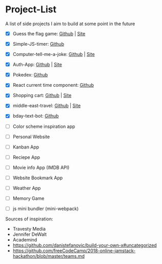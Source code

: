 # Project-List
A list of side projects I aim to build at some point in the future

* [x] Guess the flag game: [Github](https://github.com/Ma7eer/Guess-the-flag) | [Site](https://awesome-turing-811668.netlify.com/)

* [x] Simple-JS-timer: [Github](https://github.com/Ma7eer/Simple-JS-timer)

* [x] Computer-tell-me-a-joke: [Github](https://github.com/Ma7eer/Computer-tell-me-a-joke) | [Site](https://amazing-volhard-4d7c8f.netlify.com/)

* [x] Auth-App: [Github](https://github.com/Ma7eer/Auth-App) | [Site](https://mighty-springs-93655.herokuapp.com/)

* [x] Pokedex: [Github](https://github.com/Ma7eer/Pokedex)

* [x] React current time component:
 [Github](https://github.com/Ma7eer/React-current-time-component)

* [x] Shopping cart: [Github](https://github.com/Ma7eer/Express-Shopping-Cart) | [Site](https://shielded-plateau-99212.herokuapp.com/)

* [x] middle-east-travel: [Github](https://github.com/Ma7eer/middle-east-travel) | [Site](https://admiring-brahmagupta-697f0d.netlify.com/)

* [x] bday-text-bot: [Github](https://github.com/Ma7eer/bday-text-bot)

* [ ] Color scheme inspiration app

* [ ] Personal Website

* [ ] Kanban App

* [ ] Reciepe App

* [ ] Movie info App (IMDB API)

* [ ] Website Bookmark App

* [ ] Weather App

* [ ] Memory Game

* [ ] js mini bundler (mini-webpack)


Sources of inspiration:
* Travesty Media
* Jennifer DeWalt
* Academind
* https://github.com/danistefanovic/build-your-own-x#uncategorized
* https://github.com/freeCodeCamp/2018-online-jamstack-hackathon/blob/master/teams.md
